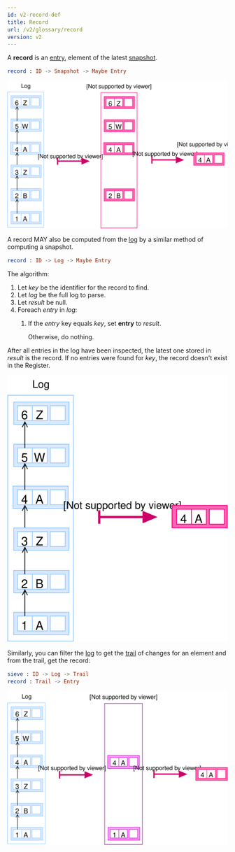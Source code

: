 ```yaml
---
id: v2-record-def
title: Record
url: /v2/glossary/record
version: v2
---
```


A **record** is an [entry](/v2/glossary/entry), element of the latest
[snapshot](/v2/glossary#snapshot).

```elm
record : ID -> Snapshot -> Maybe Entry
```

![](./data-model/data-model-record-2.svg)


A record MAY also be computed from the [log](/v2/glossary#log) by a similar
method of computing a snapshot.

```elm
record : ID -> Log -> Maybe Entry
```

The algorithm:

1. Let _key_ be the identifier for the record to find.
1. Let _log_ be the full log to parse.
1. Let _result_ be null.
1. Foreach _entry_ in _log_:
    1. If the _entry_ key equals _key_, set __entry__ to  _result_.

       Otherwise, do nothing.

After all entries in the log have been inspected, the latest one stored in
_result_ is the record. If no entries were found for _key_, the record doesn't
exist in the Register.

![](./data-model/data-model-record-1.svg)


Similarly, you can filter the [log](/v2/glossary/log) to get the
[trail](/v2/glossary/trail) of changes for an element and from the trail, get the
record:

```elm
sieve : ID -> Log -> Trail
record : Trail -> Entry
```

![](./data-model/data-model-trail.svg)
